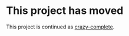 This project has moved
======================

This project is continued as [crazy-complete](https://github.com/crazy-complete/crazy-complete).
